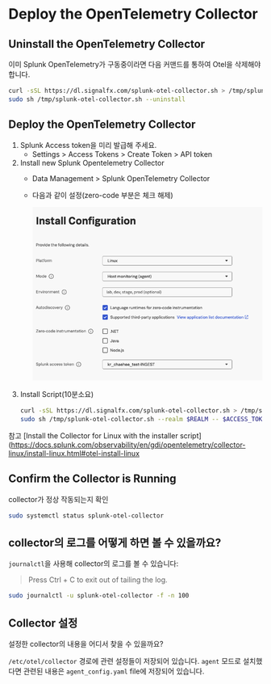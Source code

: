 # Deploy the OpenTelemetry Collector

## Uninstall the OpenTelemetry Collector

이미 Splunk OpenTelemetry가 구동중이라면 다음 커맨드를 통하여 Otel을 삭제해야합니다. 

``` bash
curl -sSL https://dl.signalfx.com/splunk-otel-collector.sh > /tmp/splunk-otel-collector.sh;
sudo sh /tmp/splunk-otel-collector.sh --uninstall
```

## Deploy the OpenTelemetry Collector

1. Splunk Access token을 미리 발급해 주세요. 
    - Settings > Access Tokens > Create Token >  API token
2. Install new Splunk Opentelemetry Collector
    - Data Management > Splunk OpenTelemetry Collector 
    - 다음과 같이 설정(zero-code 부분은 체크 해제)
    
      ![](../../images/1-ninja-kr/1-1-configuration.png)
3. Install Script(10분소요)
    ``` bash
    curl -sSL https://dl.signalfx.com/splunk-otel-collector.sh > /tmp/splunk-otel-collector.sh && \
    sudo sh /tmp/splunk-otel-collector.sh --realm $REALM -- $ACCESS_TOKEN --mode agent --without-instrumentation --discovery
    ```


참고 [Install the Collector for Linux with the installer script](https://docs.splunk.com/observability/en/gdi/opentelemetry/collector-linux/install-linux.html#otel-install-linux

## Confirm the Collector is Running

collector가 정상 작동되는지 확인

``` bash
sudo systemctl status splunk-otel-collector
```


## collector의 로그를 어떻게 하면 볼 수 있을까요? 
`journalctl`을 사용해 collector의 로그를 볼 수 있습니다:

> Press Ctrl + C to exit out of tailing the log.


``` bash
sudo journalctl -u splunk-otel-collector -f -n 100
```


## Collector 설정

설정한 collector의 내용을 어디서 찾을 수 있을까요? 

`/etc/otel/collector` 경로에 관련 설정들이 저장되어 있습니다. `agent` 모드로 설치했다면 관련된 내용은 `agent_config.yaml` file에 저장되어 있습니다. 
